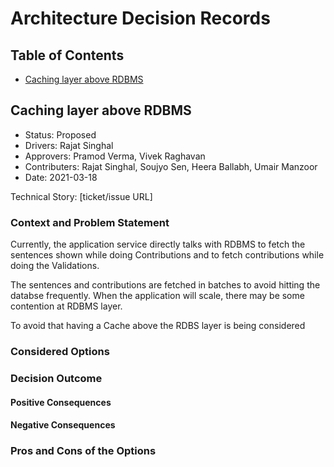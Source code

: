 # Architecture Decision Records

## Table of Contents

- [Caching layer above RDBMS](caching_layer_above_rdbms)
  
## Caching layer above RDBMS

- Status: Proposed
- Drivers: Rajat Singhal
- Approvers: Pramod Verma, Vivek Raghavan
- Contributers: Rajat Singhal, Soujyo Sen, Heera Ballabh, Umair Manzoor
- Date: 2021-03-18

Technical Story: [ticket/issue URL]

### Context and Problem Statement

Currently, the application service directly talks with RDBMS to fetch the sentences shown while doing Contributions and to fetch contributions while doing the Validations.

The sentences and contributions are fetched in batches to avoid hitting the databse frequently. When the application will scale, there may be some contention at RDBMS layer.

To avoid that having a Cache above the RDBS layer is being considered

### Considered Options

### Decision Outcome

#### Positive Consequences

#### Negative Consequences

### Pros and Cons of the Options
